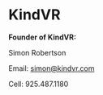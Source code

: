 # KindVR

**Founder of KindVR:**&#x20;

Simon Robertson

Email: [simon@kindvr.com](mailto:simon@kindvr.com)

Cell: 925.487.1180
